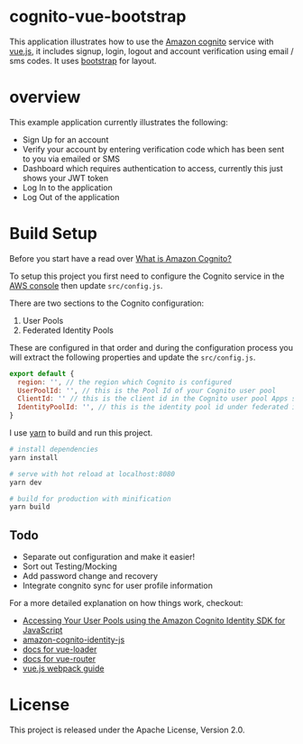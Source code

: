 # cognito-vue-bootstrap

This application illustrates how to use the [Amazon cognito](https://aws.amazon.com/cognito/) service with [vue.js](https://vuejs.org/), it includes signup, login, logout and account verification using email / sms codes. It uses [bootstrap](http://getbootstrap.com/) for layout.

# overview

This example application currently illustrates the following:

* Sign Up for an account
* Verify your account by entering verification code which has been sent to you via emailed or SMS
* Dashboard which requires authentication to access, currently this just shows your JWT token
* Log In to the application
* Log Out of the application

# Build Setup

Before you start have a read over [What is Amazon Cognito?](http://docs.aws.amazon.com/cognito/latest/developerguide/what-is-amazon-cognito.html)

To setup this project you first need to configure the Cognito service in the [AWS console](https://console.aws.amazon.com/cognito/users) then update `src/config.js`.

There are two sections to the Cognito configuration:

1. User Pools
2. Federated Identity Pools

These are configured in that order and during the configuration process you will extract the following properties and update the `src/config.js`.

```javascript
export default {
  region: '', // the region which Cognito is configured
  UserPoolId: '', // this is the Pool Id of your Cognito user pool
  ClientId: '' // this is the client id in the Cognito user pool Apps section
  IdentityPoolId: '', // this is the identity pool id under federated identities
}
```

I use [yarn](https://yarnpkg.com/) to build and run this project.

``` bash
# install dependencies
yarn install

# serve with hot reload at localhost:8080
yarn dev

# build for production with minification
yarn build
```

## Todo

* Separate out configuration and make it easier!
* Sort out Testing/Mocking
* Add password change and recovery
* Integrate congnito sync for user profile information

For a more detailed explanation on how things work, checkout:

* [Accessing Your User Pools using the Amazon Cognito Identity SDK for JavaScript](https://aws.amazon.com/blogs/mobile/accessing-your-user-pools-using-the-amazon-cognito-identity-sdk-for-javascript/)
* [amazon-cognito-identity-js](https://github.com/aws/amazon-cognito-identity-js)
* [docs for vue-loader](http://vuejs.github.io/vue-loader)
* [docs for vue-router](http://router.vuejs.org/en/)
* [vue.js webpack guide](http://vuejs-templates.github.io/webpack/)

# License

This project is released under the Apache License, Version 2.0.
